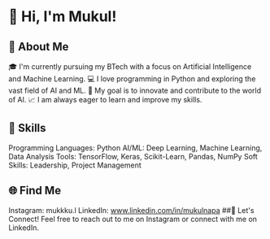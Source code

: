 # 👋 Hi, I'm Mukul!

## 🚀 About Me
🎓 I'm currently pursuing my BTech with a focus on Artificial Intelligence and Machine Learning.
💻 I love programming in Python and exploring the vast field of AI and ML.
🌟 My goal is to innovate and contribute to the world of AI.
📈 I am always eager to learn and improve my skills.
## 🔧 Skills
Programming Languages: Python
AI/ML: Deep Learning, Machine Learning, Data Analysis
Tools: TensorFlow, Keras, Scikit-Learn, Pandas, NumPy
Soft Skills: Leadership, Project Management
## 🌐 Find Me
Instagram: mukkku.l
LinkedIn: www.linkedin.com/in/mukulnapa
##💬 Let's Connect!
Feel free to reach out to me on Instagram or connect with me on LinkedIn.
<!---
MukulN7/MukulN7 is a ✨ special ✨ repository because its `README.md` (this file) appears on your GitHub profile.
You can click the Preview link to take a look at your changes.
--->
